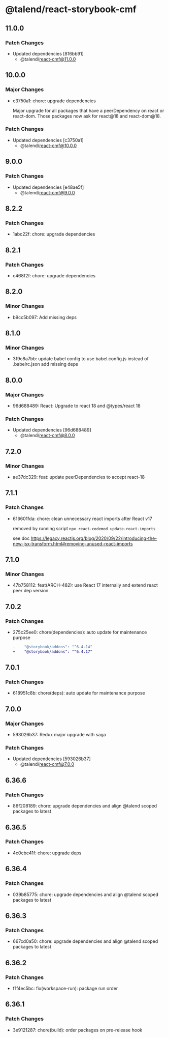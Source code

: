 # @talend/react-storybook-cmf

## 11.0.0

### Patch Changes

- Updated dependencies [816bb91]
  - @talend/react-cmf@11.0.0

## 10.0.0

### Major Changes

- c3750a1: chore: upgrade dependencies

  Major upgrade for all packages that have a peerDependency on react or react-dom. Those packages now ask for react@18 and react-dom@18.

### Patch Changes

- Updated dependencies [c3750a1]
  - @talend/react-cmf@10.0.0

## 9.0.0

### Patch Changes

- Updated dependencies [e48ae5f]
  - @talend/react-cmf@9.0.0

## 8.2.2

### Patch Changes

- 1abc22f: chore: upgrade dependencies

## 8.2.1

### Patch Changes

- c468f2f: chore: upgrade dependencies

## 8.2.0

### Minor Changes

- b9cc5b097: Add missing deps

## 8.1.0

### Minor Changes

- 3f9c8a7bb: update babel config to use babel.config.js instead of .babelrc.json
  add missing deps

## 8.0.0

### Major Changes

- 96d688489: React: Upgrade to react 18 and @types/react 18

### Patch Changes

- Updated dependencies [96d688489]
  - @talend/react-cmf@8.0.0

## 7.2.0

### Minor Changes

- ae37dc329: feat: update peerDependencies to accept react-18

## 7.1.1

### Patch Changes

- 616601fda: chore: clean unnecessary react imports after React v17

  removed by running script `npx react-codemod update-react-imports`

  see doc https://legacy.reactjs.org/blog/2020/09/22/introducing-the-new-jsx-transform.html#removing-unused-react-imports

## 7.1.0

### Minor Changes

- 47b758112: feat(ARCH-482): use React 17 internally and extend react peer dep version

## 7.0.2

### Patch Changes

- 275c25ee0: chore(dependencies): auto update for maintenance purpose

  ```diff
  -    "@storybook/addons": "^6.4.14"
  +    "@storybook/addons": "^6.4.17"
  ```

## 7.0.1

### Patch Changes

- 618951c8b: chore(deps): auto update for maintenance purpose

## 7.0.0

### Major Changes

- 593026b37: Redux major upgrade with saga

### Patch Changes

- Updated dependencies [593026b37]
  - @talend/react-cmf@7.0.0

## 6.36.6

### Patch Changes

- 86f208189: chore: upgrade dependencies and align @talend scoped packages to latest

## 6.36.5

### Patch Changes

- 4c0cbc41f: chore: upgrade deps

## 6.36.4

### Patch Changes

- 039b85775: chore: upgrade dependencies and align @talend scoped packages to latest

## 6.36.3

### Patch Changes

- 667cd0a50: chore: upgrade dependencies and align @talend scoped packages to latest

## 6.36.2

### Patch Changes

- f1f4ec5bc: fix(workspace-run): package run order

## 6.36.1

### Patch Changes

- 3e9121287: chore(build): order packages on pre-release hook
